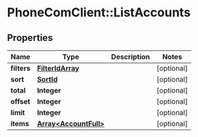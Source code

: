 # PhoneComClient::ListAccounts

## Properties
Name | Type | Description | Notes
------------ | ------------- | ------------- | -------------
**filters** | [**FilterIdArray**](FilterIdArray.md) |  | [optional]
**sort** | [**SortId**](SortId.md) |  | [optional]
**total** | **Integer** |  | [optional]
**offset** | **Integer** |  | [optional]
**limit** | **Integer** |  | [optional]
**items** | [**Array&lt;AccountFull&gt;**](AccountFull.md) |  | [optional]


